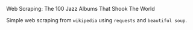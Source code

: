 Web Scraping: The 100 Jazz Albums That Shook The World

Simple web scraping from `wikipedia` using `requests` and `beautiful soup`.
